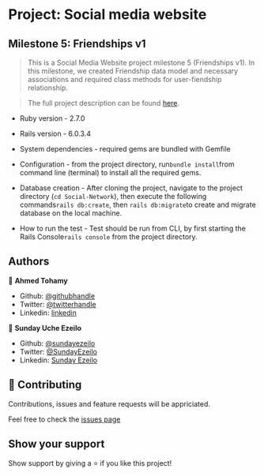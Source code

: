 # Project: Social media website
## Milestone 5: Friendships v1

> This is a Social Media Website project milestone 5 (Friendships v1). In this milestone, we created Friendship data model and necessary associations and required class methods for user-fiendship relationship.

> The full project description can be found [here](https://microverse.pathwright.com/library/fast-track-curriculum/69047/path/step/49736080/).


* Ruby version  - 2.7.0

* Rails version - 6.0.3.4

* System dependencies - required gems are bundled with Gemfile 

* Configuration - from the project directory, run``` bundle install ```from command line (terminal) to install all the required gems.

* Database creation - After cloning the project, navigate to the project directory (```cd Social-Network```), then execute the following commands``` rails db:create ```, then ``` rails db:migrate ```to create and migrate database on the local machine.

* How to run the test - Test should be run from CLI, by first starting the Rails Console``` rails console ``` from the project directory.

## Authors

👤 **Ahmed Tohamy**

- Github: [@githubhandle](https://github.com/AhmedTohamy01) 
- Twitter: [@twitterhandle](https://twitter.com/AhmedTohamy01) 
- Linkedin: [linkedin](https://www.linkedin.com/in/ATohamy) 

👤 **Sunday Uche Ezeilo**

- Github: [@sundayezeilo](https://github.com/ezeilo-su)
- Twitter: [@SundayEzeilo](https://twitter.com/SundayEzeilo)
- Linkedin: [Sunday Ezeilo](https://www.linkedin.com/in/sunday-ezeilo-a6a67664/)

## 🤝 Contributing

Contributions, issues and feature requests will be appriciated.

Feel free to check the [issues page](https://github.com/AhmedTohamy01/Social-Network/issues)

## Show your support

Show support by giving a ⭐️ if you like this project!